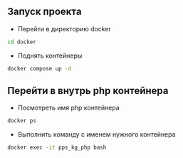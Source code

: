 ## Запуск проекта

- Перейти в директорию docker
```bash 
cd docker
```
- Поднять контейнеры
```bash
docker compose up -d
```

## Перейти в внутрь php контейнера
- Посмотреть имя php контейнера
```bash
docker ps
```
- Выполнить команду с именем нужного контейнера
```bash
docker exec -it pps_kg_php bash
```